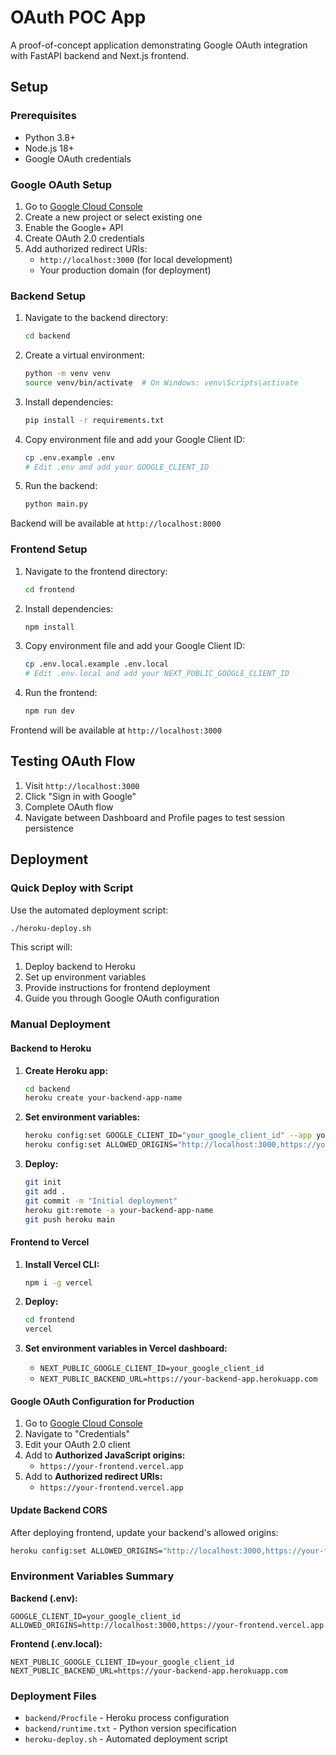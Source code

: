 # OAuth POC App

A proof-of-concept application demonstrating Google OAuth integration with FastAPI backend and Next.js frontend.

## Setup

### Prerequisites
- Python 3.8+
- Node.js 18+
- Google OAuth credentials

### Google OAuth Setup
1. Go to [Google Cloud Console](https://console.cloud.google.com/)
2. Create a new project or select existing one
3. Enable the Google+ API
4. Create OAuth 2.0 credentials
5. Add authorized redirect URIs:
   - `http://localhost:3000` (for local development)
   - Your production domain (for deployment)

### Backend Setup
1. Navigate to the backend directory:
   ```bash
   cd backend
   ```

2. Create a virtual environment:
   ```bash
   python -m venv venv
   source venv/bin/activate  # On Windows: venv\Scripts\activate
   ```

3. Install dependencies:
   ```bash
   pip install -r requirements.txt
   ```

4. Copy environment file and add your Google Client ID:
   ```bash
   cp .env.example .env
   # Edit .env and add your GOOGLE_CLIENT_ID
   ```

5. Run the backend:
   ```bash
   python main.py
   ```

Backend will be available at `http://localhost:8000`

### Frontend Setup
1. Navigate to the frontend directory:
   ```bash
   cd frontend
   ```

2. Install dependencies:
   ```bash
   npm install
   ```

3. Copy environment file and add your Google Client ID:
   ```bash
   cp .env.local.example .env.local
   # Edit .env.local and add your NEXT_PUBLIC_GOOGLE_CLIENT_ID
   ```

4. Run the frontend:
   ```bash
   npm run dev
   ```

Frontend will be available at `http://localhost:3000`

## Testing OAuth Flow

1. Visit `http://localhost:3000`
2. Click "Sign in with Google"
3. Complete OAuth flow
4. Navigate between Dashboard and Profile pages to test session persistence

## Deployment

### Quick Deploy with Script

Use the automated deployment script:

```bash
./heroku-deploy.sh
```

This script will:
1. Deploy backend to Heroku
2. Set up environment variables
3. Provide instructions for frontend deployment
4. Guide you through Google OAuth configuration

### Manual Deployment

#### Backend to Heroku

1. **Create Heroku app:**
   ```bash
   cd backend
   heroku create your-backend-app-name
   ```

2. **Set environment variables:**
   ```bash
   heroku config:set GOOGLE_CLIENT_ID="your_google_client_id" --app your-backend-app-name
   heroku config:set ALLOWED_ORIGINS="http://localhost:3000,https://your-frontend.vercel.app" --app your-backend-app-name
   ```

3. **Deploy:**
   ```bash
   git init
   git add .
   git commit -m "Initial deployment"
   heroku git:remote -a your-backend-app-name
   git push heroku main
   ```

#### Frontend to Vercel

1. **Install Vercel CLI:**
   ```bash
   npm i -g vercel
   ```

2. **Deploy:**
   ```bash
   cd frontend
   vercel
   ```

3. **Set environment variables in Vercel dashboard:**
   - `NEXT_PUBLIC_GOOGLE_CLIENT_ID=your_google_client_id`
   - `NEXT_PUBLIC_BACKEND_URL=https://your-backend-app.herokuapp.com`

#### Google OAuth Configuration for Production

1. Go to [Google Cloud Console](https://console.cloud.google.com/)
2. Navigate to "Credentials" 
3. Edit your OAuth 2.0 client
4. Add to **Authorized JavaScript origins:**
   - `https://your-frontend.vercel.app`
5. Add to **Authorized redirect URIs:**
   - `https://your-frontend.vercel.app`

#### Update Backend CORS

After deploying frontend, update your backend's allowed origins:

```bash
heroku config:set ALLOWED_ORIGINS="http://localhost:3000,https://your-frontend.vercel.app" --app your-backend-app-name
```

### Environment Variables Summary

**Backend (.env):**
```
GOOGLE_CLIENT_ID=your_google_client_id
ALLOWED_ORIGINS=http://localhost:3000,https://your-frontend.vercel.app
```

**Frontend (.env.local):**
```
NEXT_PUBLIC_GOOGLE_CLIENT_ID=your_google_client_id
NEXT_PUBLIC_BACKEND_URL=https://your-backend-app.herokuapp.com
```

### Deployment Files

- `backend/Procfile` - Heroku process configuration
- `backend/runtime.txt` - Python version specification
- `heroku-deploy.sh` - Automated deployment script